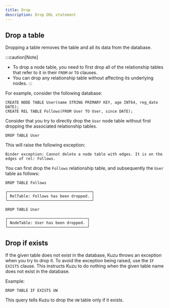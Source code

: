 ```yaml
---
title: Drop
description: Drop DDL statement
---
```


## Drop a table

Dropping a table removes the table and all its data from the database.

:::caution[Note]
- To drop a node table, you need to first drop all of the relationship tables that refer to it in
  their `FROM` or `TO` clauses.
- You can drop any relationship table without affecting its underlying nodes.
:::

For example, consider the following database:

```cypher
CREATE NODE TABLE User(name STRING PRIMARY KEY, age INT64, reg_date DATE);
CREATE REL TABLE Follows(FROM User TO User, since DATE);
```

Consider that you try to directly drop the `User` node table without first dropping the associated
relationship tables.
```cypher
DROP TABLE User
```
This will raise the following exception:
```
Binder exception: Cannot delete a node table with edges. It is on the edges of rel: Follows.
```

You can first drop the `Follows` relationship table, and subsequently the `User` table as follows:

```cypher
DROP TABLE Follows
```
```table
┌─────────────────────────────────────┐
│ RelTable: Follows has been dropped. │
└─────────────────────────────────────┘
```
```cypher
DROP TABLE User
```
```table
┌───────────────────────────────────┐
│ NodeTable: User has been dropped. │
└───────────────────────────────────┘
```

## Drop if exists
If the given table does not exist in the database, Kuzu throws an exception when you try to drop it.
To avoid the exception being raised, use the `IF EXISTS` clause. This instructs Kuzu to do nothing when
the given table name does not exist in the database.

Example:
```cypher
DROP TABLE IF EXISTS UW
```
This query tells Kuzu to drop the `UW` table only if it exists.
